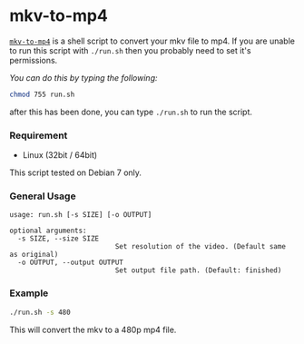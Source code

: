 # mkv-to-mp4
[`mkv-to-mp4`](https://github.com/hklcf/mkv-to-mp4) is a shell script to convert your mkv file to mp4. If you are unable to run this script with `./run.sh` then you probably need to set it's permissions.

*You can do this by typing the following:*

```sh
chmod 755 run.sh
```

after this has been done, you can type `./run.sh` to run the script.

### Requirement
- Linux (32bit / 64bit)

This script tested on Debian 7 only.

### General Usage
```
usage: run.sh [-s SIZE] [-o OUTPUT]

optional arguments:
  -s SIZE, --size SIZE
                          Set resolution of the video. (Default same as original)
  -o OUTPUT, --output OUTPUT
                          Set output file path. (Default: finished)
```

### Example
```sh
./run.sh -s 480
```

This will convert the mkv to a 480p mp4 file.
